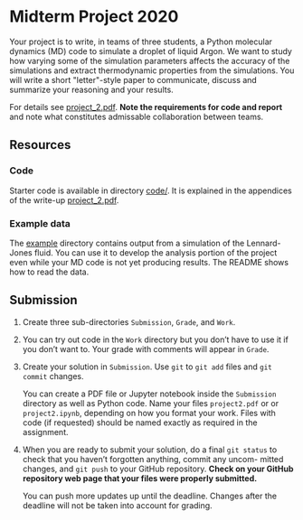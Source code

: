 # Midterm Project 2020

Your project is to write, in teams of three students, a Python
molecular dynamics (MD) code to simulate a droplet of liquid Argon. We
want to study how varying some of the simulation parameters affects
the accuracy of the simulations and extract thermodynamic properties
from the simulations. You will write a short "letter"-style paper to
communicate, discuss and summarize your reasoning and your results.

For details see [project_2.pdf](project_2.pdf). **Note the
requirements for code and report** and note what constitutes
admissable collaboration between teams.

## Resources
### Code
Starter code is available in directory [code/](code). It is explained
in the appendices of the write-up [project_2.pdf](project_2.pdf). 

### Example data 
The [example](example) directory contains output from a simulation of
the Lennard-Jones fluid. You can use it to develop the analysis
portion of the project even while your MD code is not yet producing
results. The README shows how to read the data.


## Submission

1. Create three sub-directories `Submission`, `Grade`, and `Work`.
2. You can try out code in the `Work` directory but you don’t have to
   use it if you don’t want to. Your grade with comments will appear
   in `Grade`.
3. Create your solution in `Submission`. Use `git` to `git add` files
   and `git commit` changes.  
   
   You can create a PDF file or Jupyter notebook inside the
   `Submission` directory as well as Python code. Name your files
   `project2.pdf` or or `project2.ipynb`, depending on how you format
   your work. Files with code (if requested) should be named exactly
   as required in the assignment.
4. When you are ready to submit your solution, do a final `git status`
   to check that you haven’t forgotten anything, commit any uncom-
   mitted changes, and `git push` to your GitHub repository. **Check on
   your GitHub repository web page that your files were properly
   submitted.**
   
   You can push more updates up until the deadline. Changes after the
   deadline will not be taken into account for grading.

